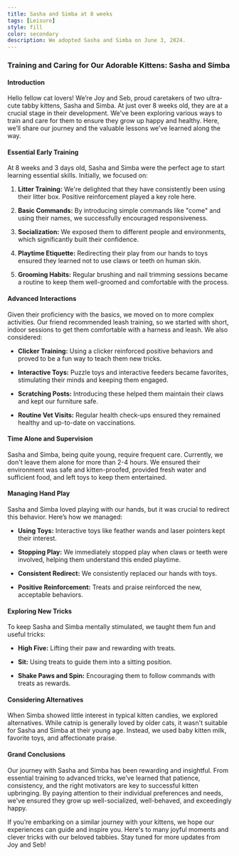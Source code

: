 ```yaml
---
title: Sasha and Simba at 8 weeks
tags: [Leisure]
style: fill
color: secondary
description: We adopted Sasha and Simba on June 3, 2024.
---
```



### Training and Caring for Our Adorable Kittens: Sasha and Simba

#### Introduction

Hello fellow cat lovers! We’re Joy and Seb, proud caretakers of two ultra-cute tabby kittens, Sasha and Simba. At just over 8 weeks old, they are at a crucial stage in their development. We've been exploring various ways to train and care for them to ensure they grow up happy and healthy. Here, we’ll share our journey and the valuable lessons we've learned along the way.

#### Essential Early Training

At 8 weeks and 3 days old, Sasha and Simba were the perfect age to start learning essential skills. Initially, we focused on:

1. **Litter Training:** We're delighted that they have consistently been using their litter box. Positive reinforcement played a key role here.
   
2. **Basic Commands:** By introducing simple commands like "come" and using their names, we successfully encouraged responsiveness.

3. **Socialization:** We exposed them to different people and environments, which significantly built their confidence.

4. **Playtime Etiquette:** Redirecting their play from our hands to toys ensured they learned not to use claws or teeth on human skin.

5. **Grooming Habits:** Regular brushing and nail trimming sessions became a routine to keep them well-groomed and comfortable with the process.

#### Advanced Interactions

Given their proficiency with the basics, we moved on to more complex activities. Our friend recommended leash training, so we started with short, indoor sessions to get them comfortable with a harness and leash. We also considered:

- **Clicker Training:** Using a clicker reinforced positive behaviors and proved to be a fun way to teach them new tricks.
  
- **Interactive Toys:** Puzzle toys and interactive feeders became favorites, stimulating their minds and keeping them engaged.

- **Scratching Posts:** Introducing these helped them maintain their claws and kept our furniture safe.

- **Routine Vet Visits:** Regular health check-ups ensured they remained healthy and up-to-date on vaccinations.

#### Time Alone and Supervision

Sasha and Simba, being quite young, require frequent care. Currently, we don't leave them alone for more than 2-4 hours. We ensured their environment was safe and kitten-proofed, provided fresh water and sufficient food, and left toys to keep them entertained. 

#### Managing Hand Play

Sasha and Simba loved playing with our hands, but it was crucial to redirect this behavior. Here’s how we managed:

- **Using Toys:** Interactive toys like feather wands and laser pointers kept their interest.
  
- **Stopping Play:** We immediately stopped play when claws or teeth were involved, helping them understand this ended playtime.

- **Consistent Redirect:** We consistently replaced our hands with toys.

- **Positive Reinforcement:** Treats and praise reinforced the new, acceptable behaviors.

#### Exploring New Tricks

To keep Sasha and Simba mentally stimulated, we taught them fun and useful tricks:

- **High Five:** Lifting their paw and rewarding with treats.
  
- **Sit:** Using treats to guide them into a sitting position.
  
- **Shake Paws and Spin:** Encouraging them to follow commands with treats as rewards.
  
#### Considering Alternatives

When Simba showed little interest in typical kitten candies, we explored alternatives. While catnip is generally loved by older cats, it wasn't suitable for Sasha and Simba at their young age. Instead, we used baby kitten milk, favorite toys, and affectionate praise.

#### Grand Conclusions

Our journey with Sasha and Simba has been rewarding and insightful. From essential training to advanced tricks, we’ve learned that patience, consistency, and the right motivators are key to successful kitten upbringing. By paying attention to their individual preferences and needs, we've ensured they grow up well-socialized, well-behaved, and exceedingly happy.

If you’re embarking on a similar journey with your kittens, we hope our experiences can guide and inspire you. Here's to many joyful moments and clever tricks with our beloved tabbies. Stay tuned for more updates from Joy and Seb!